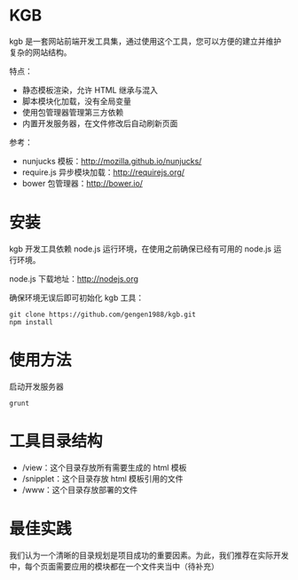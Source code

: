 # KGB

kgb 是一套网站前端开发工具集，通过使用这个工具，您可以方便的建立并维护复杂的网站结构。

特点：
- 静态模板渲染，允许 HTML 继承与混入
- 脚本模块化加载，没有全局变量
- 使用包管理器管理第三方依赖
- 内置开发服务器，在文件修改后自动刷新页面

参考：
- nunjucks 模板：http://mozilla.github.io/nunjucks/
- require.js 异步模块加载：http://requirejs.org/
- bower 包管理器：http://bower.io/


# 安装

kgb 开发工具依赖 node.js 运行环境，在使用之前确保已经有可用的 node.js 运行环境。

node.js 下载地址：http://nodejs.org

确保环境无误后即可初始化 kgb 工具：
```
git clone https://github.com/gengen1988/kgb.git
npm install
```

# 使用方法

启动开发服务器
```
grunt
```

# 工具目录结构
- /view：这个目录存放所有需要生成的 html 模板
- /snipplet：这个目录存放 html 模板引用的文件
- /www：这个目录存放部署的文件


# 最佳实践
我们认为一个清晰的目录规划是项目成功的重要因素。为此，我们推荐在实际开发中，每个页面需要应用的模块都在一个文件夹当中（待补充）
